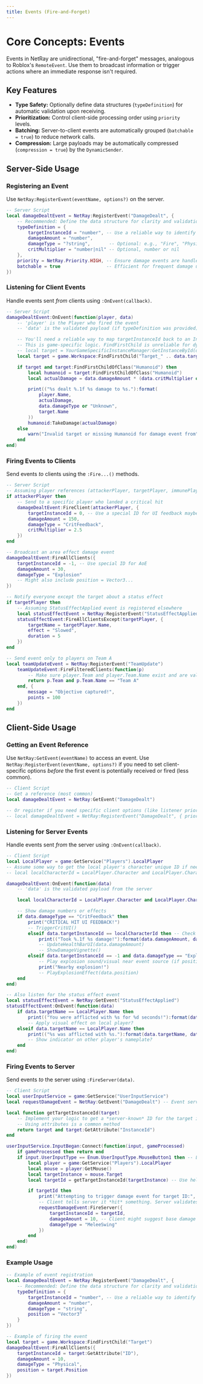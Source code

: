 ```yaml
---
title: Events (Fire-and-Forget)
---
```


# Core Concepts: Events

Events in NetRay are unidirectional, "fire-and-forget" messages, analogous to Roblox's `RemoteEvent`. Use them to broadcast information or trigger actions where an immediate response isn't required.

## Key Features

-   **Type Safety:** Optionally define data structures (`typeDefinition`) for automatic validation upon receiving.
-   **Prioritization:** Control client-side processing order using `priority` levels.
-   **Batching:** Server-to-client events are automatically grouped (`batchable = true`) to reduce network calls.
-   **Compression:** Large payloads may be automatically compressed (`compression = true`) by the `DynamicSender`.

## Server-Side Usage

### Registering an Event

Use `NetRay:RegisterEvent(eventName, options?)` on the server.
```lua
-- Server Script
local damageDealtEvent = NetRay:RegisterEvent("DamageDealt", {
    -- Recommended: Define the data structure for clarity and validation
    typeDefinition = {
        targetInstanceId = "number", -- Use a reliable way to identify instances (e.g., custom attribute ID)
        damageAmount = "number",
        damageType = "?string",       -- Optional: e.g., "Fire", "Physical"
        critMultiplier = "number|nil" -- Optional, number or nil
    },
    priority = NetRay.Priority.HIGH, -- Ensure damage events are handled quickly client-side
    batchable = true                 -- Efficient for frequent damage updates
})
```

### Listening for Client Events

Handle events sent *from* clients using `:OnEvent(callback)`.

```lua
-- Server Script
damageDealtEvent:OnEvent(function(player, data)
    -- 'player' is the Player who fired the event
    -- 'data' is the validated payload (if typeDefinition was provided)

    -- You'll need a reliable way to map targetInstanceId back to an Instance
    -- This is game-specific logic. FindFirstChild is unreliable for dynamic objects.
    -- local target = YourGameSpecificInstanceManager:GetInstanceById(data.targetInstanceId)
    local target = game.Workspace:FindFirstChild("Target_" .. data.targetInstanceId) -- Placeholder lookup

    if target and target:FindFirstChildOfClass("Humanoid") then
        local humanoid = target:FindFirstChildOfClass("Humanoid")
        local actualDamage = data.damageAmount * (data.critMultiplier or 1)

        print(("%s dealt %.1f %s damage to %s."):format(
            player.Name,
            actualDamage,
            data.damageType or "Unknown",
            target.Name
        ))
        humanoid:TakeDamage(actualDamage)
    else
        warn("Invalid target or missing Humanoid for damage event from", player.Name, "TargetID:", data.targetInstanceId)
    end
end)
```

### Firing Events to Clients

Send events *to* clients using the `:Fire...()` methods.

```lua
-- Server Script
-- Assuming player references (attackerPlayer, targetPlayer, immunePlayer) exist
if attackerPlayer then
    -- Send to a specific player who landed a critical hit
    damageDealtEvent:FireClient(attackerPlayer, {
        targetInstanceId = 0, -- Use a special ID for UI feedback maybe
        damageAmount = 150,
        damageType = "CritFeedback",
        critMultiplier = 2.5
    })
end

-- Broadcast an area effect damage event
damageDealtEvent:FireAllClients({
    targetInstanceId = -1, -- Use special ID for AoE
    damageAmount = 30,
    damageType = "Explosion"
    -- Might also include position = Vector3...
})

-- Notify everyone except the target about a status effect
if targetPlayer then
    -- Assuming StatusEffectApplied event is registered elsewhere
    local statusEffectEvent = NetRay:RegisterEvent("StatusEffectApplied") -- Register ensures it exists
    statusEffectEvent:FireAllClientsExcept(targetPlayer, {
        targetName = targetPlayer.Name,
        effect = "Slowed",
        duration = 5
    })
end

-- Send event only to players on Team A
local teamUpdateEvent = NetRay:RegisterEvent("TeamUpdate")
    teamUpdateEvent:FireFilteredClients(function(p)
        -- Make sure player.Team and player.Team.Name exist and are valid
        return p.Team and p.Team.Name == "Team A"
    end, {
        message = "Objective captured!",
        points = 100
    })
end
```

## Client-Side Usage

### Getting an Event Reference

Use `NetRay:GetEvent(eventName)` to access an event. Use `NetRay:RegisterEvent(eventName, options?)` if you need to set client-specific options *before* the first event is potentially received or fired (less common).

```lua
-- Client Script
-- Get a reference (most common)
local damageDealtEvent = NetRay:GetEvent("DamageDealt")

-- Or register if you need specific client options (like listener priority)
-- local damageDealtEvent = NetRay:RegisterEvent("DamageDealt", { priority = NetRay.Priority.CRITICAL })
```

### Listening for Server Events

Handle events sent *from* the server using `:OnEvent(callback)`.

```lua
-- Client Script
local LocalPlayer = game:GetService("Players").LocalPlayer
-- Assume some way to get the local player's character unique ID if needed
-- local localCharacterId = LocalPlayer.Character and LocalPlayer.Character:GetAttribute("InstanceId")

damageDealtEvent:OnEvent(function(data)
    -- 'data' is the validated payload from the server

    local localCharacterId = LocalPlayer.Character and LocalPlayer.Character:GetAttribute("InstanceId")

    -- Show damage numbers or effects
    if data.damageType == "CritFeedback" then
        print("CRITICAL HIT UI FEEDBACK!")
        -- TriggerCritUI()
        elseif data.targetInstanceId == localCharacterId then -- Check if this client was the target
            print(("Took %.1f %s damage!"):format(data.damageAmount, data.damageType or "Unknown"))
            -- UpdateHealthBarUI(data.damageAmount)
            -- ShowDamageVignette()
        elseif data.targetInstanceId == -1 and data.damageType == "Explosion" then
            -- Play explosion sound/visual near event source (if position was included in 'data')
            print("Nearby explosion!")
            -- PlayExplosionEffect(data.position)
    end
end)

-- Also listen for the status effect event
local statusEffectEvent = NetRay:GetEvent("StatusEffectApplied")
statusEffectEvent:OnEvent(function(data)
    if data.targetName == LocalPlayer.Name then
        print(("You were afflicted with %s for %d seconds!"):format(data.effect, data.duration))
        -- Apply visual effect on local player?
    elseif data.targetName == LocalPlayer.Name then
        print(("%s was afflicted with %s."):format(data.targetName, data.effect))
        -- Show indicator on other player's nameplate?
    end
end)
```

### Firing Events to Server

Send events *to* the server using `:FireServer(data)`.

```lua
-- Client Script
local userInputService = game:GetService("UserInputService")
local requestDamageEvent = NetRay:GetEvent("DamageDealt") -- Event server listens to for damage reports

local function getTargetInstanceId(target)
    -- Implement your logic to get a *server-known* ID for the target instance
    -- Using attributes is a common method
    return target and target:GetAttribute("InstanceId")
end

userInputService.InputBegan:Connect(function(input, gameProcessed)
    if gameProcessed then return end
    if input.UserInputType == Enum.UserInputType.MouseButton1 then -- Left click
        local player = game:GetService("Players").LocalPlayer
        local mouse = player:GetMouse()
        local targetInstance = mouse.Target
        local targetId = getTargetInstanceId(targetInstance) -- Use helper function

        if targetId then
            print("Attempting to trigger damage event for target ID:", targetId)
            -- Client tells server it *hit* something. Server validates/calculates damage.
            requestDamageEvent:FireServer({
                targetInstanceId = targetId,
                damageAmount = 10, -- Client might suggest base damage or weapon type
                damageType = "MeleeSwing"
            })
        end
    end)
end)
```

### Example Usage

```lua
-- Example of event registration
local damageDealtEvent = NetRay:RegisterEvent("DamageDealt", {
    -- Recommended: Define the data structure for clarity and validation
    typeDefinition = {
        targetInstanceId = "number", -- Use a reliable way to identify instances (e.g., custom attribute ID)
        damageAmount = "number",
        damageType = "string",
        position = "Vector3"
    }
})

-- Example of firing the event
local target = game.Workspace:FindFirstChild("Target")
damageDealtEvent:FireAllClients({
    targetInstanceId = target:GetAttribute("ID"),
    damageAmount = 10,
    damageType = "Physical",
    position = target.Position
})
```